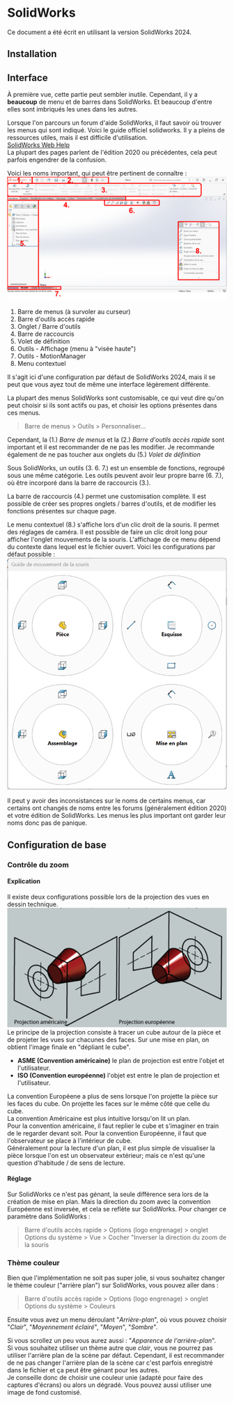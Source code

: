 # SolidWorks
Ce document a été écrit en utilisant la version SolidWorks 2024.
## Installation

## Interface
À première vue, cette partie peut sembler inutile. Cependant, il y a **beaucoup** de menu et de barres dans SolidWorks. Et beaucoup d'entre elles sont imbriqués les unes dans les autres.

Lorsque l'on parcours un forum d'aide SolidWorks, il faut savoir où trouver les menus qui sont indiqué.
Voici le guide officiel solidworks. Il y a pleins de ressources utiles, mais il est difficile d'utilisation.  
[SolidWorks Web Help](https://help.solidworks.com/)  
La plupart des pages parlent de l'édition 2020 ou précédentes, cela peut parfois engendrer de la confusion.


Voici les noms important, qui peut être pertinent de connaître :
![Capture d'écran annotée interface SolidWorks](figures/UI_SolidWorks.png)
1. Barre de menus  (à survoler au curseur)
2. Barre d'outils accès rapide
3. Onglet / Barre d'outils
4. Barre de raccourcis
5. Volet de définition
6. Outils - Affichage (menu à "visée haute")
7. Outils - MotionManager
8. Menu contextuel

Il s'agit ici d'une configuration par défaut de SolidWorks 2024, mais il se peut que vous ayez tout de même une interface légèrement différente.

La plupart des menus SolidWorks sont customisable, ce qui veut dire qu'on peut choisir si ils sont actifs ou pas, et choisir les options présentes dans ces menus.

> Barre de menus > Outils > Personnaliser...  

 Cependant, la (1.) *Barre de menus* et la (2.) *Barre d'outils accès rapide* sont important et il est recommander de ne pas les modifier. Je recommande également de ne pas toucher aux onglets du (5.) *Volet de définition*

Sous SolidWorks, un outils (3. 6. 7.) est un ensemble de fonctions, regroupé sous une même catégorie.
Les outils peuvent avoir leur propre barre (6. 7.), où être incorporé dans la barre de raccourcis (3.).

La barre de raccourcis (4.) permet une customisation complète. Il est possible de créer ses propres onglets / barres d'outils, et de modifier les fonctions présentes sur chaque page.

Le menu contextuel (8.) s'affiche lors d'un clic droit de la souris. Il permet des réglages de caméra. Il est possible de faire un clic droit long pour afficher l'onglet mouvements de la souris. L'affichage de ce menu dépend du contexte dans lequel est le fichier ouvert. Voici les configurations par défaut possible :
![Menus possibles à afficher avec un clic droit long](figures/UI_MouvementsSouris.png)

Il peut y avoir des inconsistances sur le noms de certains menus, car certains ont changés de noms entre les forums (généralement édition 2020) et votre édition de SolidWorks. Les menus les plus important ont garder leur noms donc pas de panique.

## Configuration de base
### Contrôle du zoom
#### Explication
Il existe deux configurations possible lors de la projection des vues en dessin technique.
![Schéma convention sur l'ordre des projections sur une mise en plan](figures/ConventionVues.png)
Le principe de la projection consiste à tracer un cube autour de la pièce et de projeter les vues sur chacunes des faces. Sur une mise en plan, on obtient l'image finale en "dépliant le cube".  
- **ASME (Convention américaine)**
    le plan de projection est entre l'objet et l'utilisateur.
- **ISO (Convention européenne)**
    l'objet est entre le plan de projection et l'utilisateur.  

La convention Européene a plus de sens lorsque l'on projette la pièce sur les faces du cube. On projette les faces sur le même côté que celle du cube.  
La convention Américaine est plus intuitive lorsqu'on lit un plan.  
Pour la convention américaine, il faut replier le cube et s'imaginer en train de le regarder devant soit. Pour la convention Européenne, il faut que l'observateur se place à l'intérieur de cube.  
Généralement pour la lecture d'un plan, il est plus simple de visualiser la pièce lorsque l'on est un observateur extérieur; mais ce n'est qu'une question d'habitude / de sens de lecture.

#### Réglage
Sur SolidWorks ce n'est pas génant, la seule différence sera lors de la création de mise en plan. Mais la direction du zoom avec la convention Européenne est inversée, et cela se reflète sur SolidWorks.
Pour changer ce paramètre dans SolidWorks :
> Barre d'outils accès rapide > Options (logo engrenage) > onglet Options du système > Vue > Cocher "Inverser la direction du zoom de la souris

### Thème couleur
Bien que l'implémentation ne soit pas super jolie, si vous souhaitez changer le thème couleur ("arrière plan") sur SolidWorks, vous pouvez aller dans :
> Barre d'outils accès rapide > Options (logo engrenage) > onglet Options du système > Couleurs

Ensuite vous avez un menu déroulant "*Arrière-plan*", où vous pouvez choisir "*Clair*", "*Moyennement éclairé*", "*Moyen*", "*Sombre*".  

Si vous scrollez un peu vous aurez aussi :
"*Apparence de l'arrière-plan*".  
Si vous souhaitez utiliser un thème autre que *clair*, vous ne pourrez pas utiliser l'arrière plan de la scène par défaut. Cependant, il est recommander de ne pas changer l'arrière plan de la scène car c'est parfois enregistré dans le fichier et ça peut être génant pour les autres.  
Je conseille donc de choisir une couleur unie (adapté pour faire des captures d'écrans) ou alors un dégradé. Vous pouvez aussi utiliser une image de fond customisé.